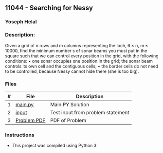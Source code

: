 ## 11044 - Searching for Nessy
### Yoseph Helal 
### Description:

Given a grid of n rows and m columns representing the
loch, 6 ≤ n, m ≤ 10000, find the minimum number s of sonar
beams you must put in the square such that we can control
every position in the grid, with the following conditions:
• one sonar occupies one position in the grid; the sonar
beam controls its own cell and the contiguous cells;
• the border cells do not need to be controlled, because
Nessy cannot hide there (she is too big).

### Files

|   #   | File                       | Description                                                |
| :---: | -------------------------- | ---------------------------------------------------------- |
|   1   | [main.py](./main.py)     | Main PY Solution                                             |
|   2   | [input](./input.txt)       | Test input from problem statement                     |
|   3   | [Problem PDF](./11044.pdf) | PDF of Problem                             |


### Instructions

- This project was compiled using Python 3